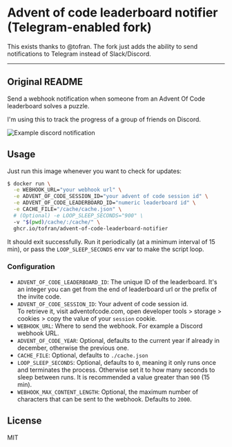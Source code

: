 # Advent of code leaderboard notifier (Telegram-enabled fork)

This exists thanks to @tofran. The fork just adds the ability to send notifications to Telegram instead of Slack/Discord.

---

## Original README

Send a webhook notification when someone from an Advent Of Code leaderboard solves a puzzle.

I'm using this to track the progress of a group of friends on Discord.

![Example discord notification](https://user-images.githubusercontent.com/5692603/100946056-738cae80-34fa-11eb-833f-645b8ea2e116.png)

## Usage

Just run this image whenever you want to check for updates:

```sh
$ docker run \
  -e WEBHOOK_URL="your webhook url" \
  -e ADVENT_OF_CODE_SESSION_ID="your advent of code session id" \
  -e ADVENT_OF_CODE_LEADERBOARD_ID="numeric leaderboard id" \
  -e CACHE_FILE="/cache/cache.json" \
  # (Optional) -e LOOP_SLEEP_SECONDS="900" \
  -v "$(pwd)/cache/:/cache/" \
  ghcr.io/tofran/advent-of-code-leaderboard-notifier
```

It should exit successfully. Run it periodically (at a minimum interval of 15 min),
or pass the `LOOP_SLEEP_SECONDS` env var to make the script loop.

### Configuration

- `ADVENT_OF_CODE_LEADERBOARD_ID`: The unique ID of the leaderboard. It's an integer you can get from the end of leaderboard url or the prefix of the invite code.
- `ADVENT_OF_CODE_SESSION_ID`: Your advent of code session id.  
   To retrieve it, visit adventofcode.com, open developer tools > storage > cookies > copy the value of your `session` cookie.
- `WEBHOOK_URL`: Where to send the webhook. For example a Discord webhook URL.
- `ADVENT_OF_CODE_YEAR`: Optional, defaults to the current year if already in december, otherwise the previous one.
- `CACHE_FILE`: Optional, defaults to `./cache.json`
- `LOOP_SLEEP_SECONDS`: Optional, defaults to `0`, meaning it only runs once and terminates the process. Otherwise set it to how many seconds to sleep between runs. It is recommended a value greater than `900` (15 min).
- `WEBHOOK_MAX_CONTENT_LENGTH`: Optional, the maximum number of characters that can be sent to the webhook. Defaults to `2000`.

## License

MIT
